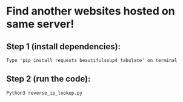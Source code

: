 # Find another websites hosted on same server!
## Step 1 (install dependencies):
``` Type 'pip install requests beautifulsoup4 tabulate' on terminal ```
## Step 2 (run the code):
``` Python3 reverse_ip_lookup.py ```
